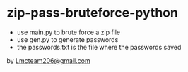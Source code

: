 # zip-pass-bruteforce-python

- use main.py to brute force a zip file
- use gen.py to generate passwords
- the passwords.txt is the file where the passwords saved

by Lmcteam206@gmail.com

